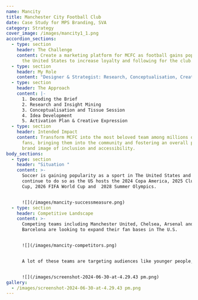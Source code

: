```yaml
---
name: Mancity
title: Manchester City Football Club
date: Case Study for MPS Branding, SVA
category: Strategy
cover_image: /images/mancity1_1.png
accordion_sections:
  - type: section
    header: The Challenge
    content: Create a marketing platform for MCFC as football gains popularity in
      the United States to increase loyalty and following for the club.
  - type: section
    header: My Role
    content: "Designer & Strategist: Research, Conceptualisation, Creative Expression"
  - type: section
    header: The Approach
    content: |-
      1. Decoding the Brief
      2. Research and Insight Mining
      3. Conceptualisation and Tissue Session
      4. Idea Development
      5. Activation Plan & Creative Expression
  - type: section
    header: Intended Impact
    content: Transform MCFC into the most beloved team among millions of overlooked
      fans, bringing them into the community and fostering an overall positive
      brand image of inclusion and accessibility.
body_sections:
  - type: section
    header: "Situation "
    content: >-
      Soccer is gaining popularity as a sport in The United States and will
      continue to do so as the US hosts the 2024 Copa America, 2025 Club World
      Cup, 2026 FIFA World Cup and  2028 Summer Olympics.


      ![](/images/mancity-successmeasure.png)
  - type: section
    header: Competitive Landscape
    content: >-
      Competing teams including Manchester United, Chelsea, Arsenal and
      Barcelona are looking to expand their fan bases in The U.S.


      ![](/images/mancity-competitors.png)


      A lot of these teams are targeting audiences like younger people, sneaker-heads, fashion fiends and American football fans, to name a few. This is because these audiences have the most visibility.


      ![](/images/screenshot-2024-06-30-at-4.29.43 pm.png)
gallery:
  - /images/screenshot-2024-06-30-at-4.29.43 pm.png
---
```


